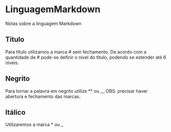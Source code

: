 # LinguagemMarkdown
 Notas sobre a linguagem Markdown
## Título
Para título utilizamos a marca # sem fechamento. De acordo com a quantidade de # pode-se definir o nivel do título, podendo se estender até 6 níveis.
## Negrito 
Para tornar a palavra em negrito utilize ** ou __
OBS: precisar haver abertura e fechamento das marcas.
## Itálico
Utilizaremos a marca * ou _
